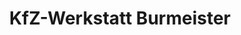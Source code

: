 ---
title: "KfZ-Werkstatt Burmeister"
url: /bispingen/kfz-werkstatt-burmeister/
shop: Autowerkstatt
---